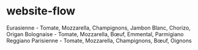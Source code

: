 # website-flow


Eurasienne - Tomate, Mozzarella, Champignons, Jambon Blanc, Chorizo, Origan 
Bolognaise - Tomate, Mozzarella, Bœuf, Emmental, Parmigiano Reggiano 
Parisienne - Tomate, Mozzarella, Champignons, Bœuf, Oignons




